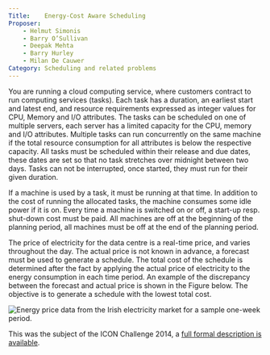 ```yaml
---
Title:    Energy-Cost Aware Scheduling
Proposer:
	- Helmut Simonis
	- Barry O’Sullivan
	- Deepak Mehta
	- Barry Hurley
	- Milan De Cauwer
Category: Scheduling and related problems
---
```


You are running a cloud computing service, where customers contract to run
computing services (tasks). Each task has a duration, an earliest start and
latest end, and resource requirements expressed as integer values for CPU,
Memory and I/O attributes. The tasks can be scheduled on one of multiple
servers, each server has a limited capacity for the CPU, memory and I/O
attributes. Multiple tasks can run concurrently on the same machine if the total
resource consumption for all attributes is below the respective capacity. All
tasks must be scheduled within their release and due dates, these dates are set
so that no task stretches over midnight between two days. Tasks can not be
interrupted, once started, they must run for their given duration.

If a machine is used by a task, it must be running at that time. In addition to
the cost of running the allocated tasks, the machine consumes some idle power if
it is on. Every time a machine is switched on or off, a start-up resp. shut-down
cost must be paid. All machines are off at the beginning of the planning period,
all machines must be off at the end of the planning period.

The price of electricity for the data centre is a real-time price, and varies
throughout the day. The actual price is not known in advance, a forecast must be
used to generate a schedule. The total cost of the schedule is determined after
the fact by applying the actual price of electricity to the energy consumption
in each time period. An example of the discrepancy between the forecast and
actual price is shown in the Figure below. The objective is to generate a
schedule with the lowest total cost.

![Energy price data from the Irish electricity market for a sample one-week period.](assets/forecastvactuals_0.png)

This was the subject of the ICON Challenge 2014, a [full formal description is available](assets/iconchallenge.pdf).
